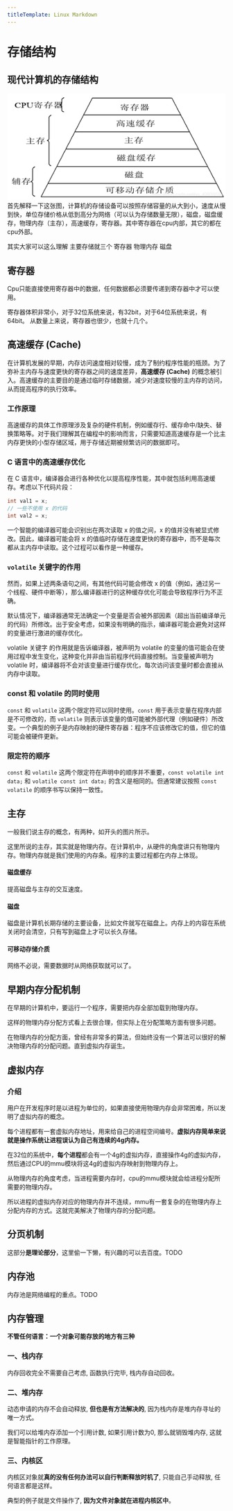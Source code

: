 ```yaml
---
titleTemplate: Linux Markdown
---
```

# 存储结构


## 现代计算机的存储结构
![alt text](现代计算机的存储结构.png)
首先解释一下这张图，计算机的存储设备可以按照存储容量的从大到小，速度从慢到快，单位存储价格从低到高分为网络（可以认为存储数量无限），磁盘，磁盘缓存，物理内存（主存），高速缓存，寄存器。其中寄存器在cpu内部，其它的都在cpu外部。

其实大家可以这么理解 主要存储就三个 寄存器 物理内存 磁盘

## 寄存器
Cpu只能直接使用寄存器中的数据，任何数据都必须要传递到寄存器中才可以使用。

寄存器体积非常小，对于32位系统来说，有32bit，对于64位系统来说，有64bit。
从数量上来说，寄存器也很少，也就十几个。

## 高速缓存 (Cache)

在计算机发展的早期，内存访问速度相对较慢，成为了制约程序性能的瓶颈。为了弥补主内存与速度更快的寄存器之间的速度差异，**高速缓存 (Cache)** 的概念被引入。高速缓存的主要目的是通过临时存储数据，减少对速度较慢的主内存的访问，从而提高程序的执行效率。

### 工作原理

高速缓存的具体工作原理涉及复杂的硬件机制，例如缓存行、缓存命中/缺失、替换策略等。对于我们理解其在编程中的影响而言，只需要知道高速缓存是一个比主内存更快的小型存储区域，用于存储近期被频繁访问的数据即可。

### C 语言中的高速缓存优化

在 C 语言中，编译器会进行各种优化以提高程序性能，其中就包括利用高速缓存。考虑以下代码片段：

```c
int val1 = x;
// 一些不使用 x 的代码
int val2 = x;
```
一个智能的编译器可能会识别出在两次读取 x 的值之间，x 的值并没有被显式修改。因此，编译器可能会将 x 的值临时存储在速度更快的寄存器中，而不是每次都从主内存中读取。这个过程可以看作是一种缓存。

### `volatile` 关键字的作用

然而，如果上述两条语句之间，有其他代码可能会修改 x 的值（例如，通过另一个线程、硬件中断等），那么编译器进行的这种缓存优化可能会导致程序行为不正确。

默认情况下，编译器通常无法确定一个变量是否会被外部因素（超出当前编译单元的代码）所修改。出于安全考虑，如果没有明确的指示，编译器可能会避免对这样的变量进行激进的缓存优化。

volatile 关键字 的作用就是告诉编译器，被声明为 volatile 的变量的值可能会在使用过程中发生变化，这种变化并非由当前程序代码直接控制。当变量被声明为 volatile 时，编译器将不会对该变量进行缓存优化，每次访问该变量时都会直接从内存中读取。

### const 和 volatile 的同时使用

`const` 和 `volatile` 这两个限定符可以同时使用。`const` 用于表示变量在程序内部是不可修改的，而 `volatile` 则表示该变量的值可能被外部代理（例如硬件）所改变。一个典型的例子是内存映射的硬件寄存器：程序不应该修改它的值，但它的值可能会被硬件更新。

### 限定符的顺序
`const` 和 `volatile` 这两个限定符在声明中的顺序并不重要，`const volatile int data;` 和 `volatile const int data;` 的含义是相同的。但通常建议按照 `const volatile` 的顺序书写以保持一致性。


## 主存

一般我们说主存的概念，有两种，如开头的图片所示。

这里所说的主存，其实就是物理内存。在计算机中，从硬件的角度讲只有物理内存。物理内存就是我们使用的内存条。程序的主要过程都在内存上体现。

#### 磁盘缓存
提高磁盘与主存的交互速度。
#### 磁盘
磁盘是计算机长期存储的主要设备，比如文件就写在磁盘上。内存上的内容在系统关闭时会清空，只有写到磁盘上才可以长久存储。
#### 可移动存储介质
网络不必说，需要数据时从网络获取就可以了。



## 早期内存分配机制
在早期的计算机中，要运行一个程序，需要把内存全部加载到物理内存。

这样的物理内存分配方式看上去很合理，但实际上在分配策略方面有很多问题。

在物理内存的分配方面，曾经有非常多的算法，但始终没有一个算法可以很好的解决物理内存的分配问题。直到虚拟内存诞生。




## 虚拟内存
### 介绍
用户在开发程序时是以进程为单位的，如果直接使用物理内存会非常困难，所以发明了虚拟内存的概念。

每个进程都有一套虚拟内存地址，用来给自己的进程空间编号。**虚拟内存简单来说就是操作系统让进程误认为自己有连续的4g内存。**


在32位的系统中，**每个进程**都会有一个4g的虚拟内存，直接操作4g的虚拟内存，然后通过CPU的mmu模块将这4g的虚拟内存映射到物理内存上。


从物理内存的角度考虑，当进程需要内存时，cpu的mmu模块就会给进程分配所需要的物理内存。

所以进程的虚拟内存对应的物理内存并不连续，mmu有一套复杂的在物理内存上分配内存的方式。这就完美解决了物理内存的分配问题。


## 分页机制
这部分**是理论部分**，这里偷一下懒，有兴趣的可以去百度。TODO


## 内存池
内存池是网络编程的重点。TODO


## 内存管理


**不管任何语言：一个对象可能存放的地方有三种**
### 一、栈内存

内存回收完全不需要自己考虑, 函数执行完毕, 栈内存自动回收。

### 二、堆内存

动态申请的内存不会自动释放, **但也是有方法解决的**, 因为栈内存是堆内存寻址的唯一方式。

我们可以给堆内存添加一个引用计数, 如果引用计数为0, 那么就销毁堆内存, 这就是智能指针的工作原理。

### 三、内核区

内核区对象就**真的没有任何办法可以自行判断释放时机了**, 只能自己手动释放, 任何语言都是这样。

典型的例子就是文件操作了, **因为文件对象就在进程内核区中**。
